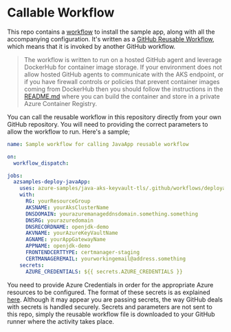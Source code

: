 # Callable Workflow

This repo contains a [workflow](.github\workflows\deployapp.yml) to install the sample app, along with all the accompanying configuration.
It's written as a [GitHub Reusable Workflow](https://docs.github.com/en/actions/using-workflows/reusing-workflows), which means that it is invoked by another GitHub workflow.

> The workflow is written to run on a hosted GitHub agent and leverage DockerHub for container image storage. If your environment does not allow hosted GitHub agents to communicate with the AKS endpoint, or if you have firewall controls or policies that prevent container images coming from DockerHub then you should follow the instructions in the [README.md](readme.md) where you can build the container and store in a private Azure Container Registry.

You can call the reusable workflow in this repository directly from your own GitHub repository.
You will need to providing the correct parameters to allow the workflow to run. Here's a sample;

```yaml
name: Sample workflow for calling JavaApp reusable workflow

on:
  workflow_dispatch:

jobs:
  azsamples-deploy-javaApp:
    uses: azure-samples/java-aks-keyvault-tls/.github/workflows/deployapp.yml@1.0-preview
    with:
      RG: yourResourceGroup
      AKSNAME: yourAksClusterName
      DNSDOMAIN: yourazuremanageddnsdomain.something.something
      DNSRG: yourazuredomain
      DNSRECORDNAME: openjdk-demo
      AKVNAME: yourAzureKeyVaultName
      AGNAME: yourAppGatewayName
      APPNAME: openjdk-demo
      FRONTENDCERTTYPE: certmanager-staging
      CERTMANAGEREMAIL: yourworkingemail@address.something
    secrets:
      AZURE_CREDENTIALS: ${{ secrets.AZURE_CREDENTIALS }}
```

You need to provide Azure Credentials in order for the appropriate Azure resources to be configured. The format of these secrets is as explained [here](https://github.com/Azure/login#configure-a-service-principal-with-a-secret).
Although it may appear you are passing secrets, the way GitHub deals with secrets is handled securely. Secrets and parameters are not sent to this repo, simply the reusable workflow file is downloaded to your GitHub runner where the activity takes place.

